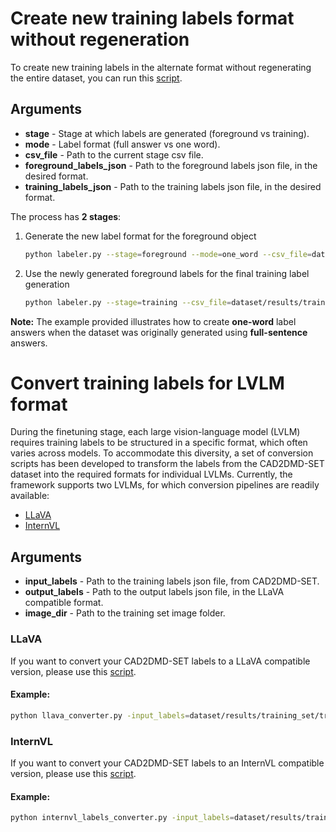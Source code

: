 # Create new training labels format without regeneration

To create new training labels in the alternate format without regenerating the entire dataset, you can run this [script](labeler.py).

## Arguments

* **stage** - Stage at which labels are generated (foreground vs training).
* **mode** - Label format (full answer vs one word).
* **csv_file** - Path to the current stage csv file.
* **foreground_labels_json** - Path to the foreground labels json file, in the desired format.
* **training_labels_json** - Path to the training labels json file, in the desired format.

The process has **2 stages**:

1. Generate the new label format for the foreground object

    ```bash
    python labeler.py --stage=foreground --mode=one_word --csv_file=dataset/foreground/foreground.csv --foreground_labels_json=dataset/foreground/foreground_labels_short.json
    ```

2. Use the newly generated foreground labels for the final training label generation

    ```bash
    python labeler.py --stage=training --csv_file=dataset/results/training_set/training.csv --foreground_labels_json=dataset/foreground/foreground_labels_short.json --training_labels_json=dataset/results/training_set/training_labels_short.json
    ```
**Note:** The example provided illustrates how to create **one-word** label answers when the dataset was originally generated using **full-sentence** answers.


# Convert training labels for LVLM format

During the finetuning stage, each large vision-language model (LVLM) requires training labels to be structured in a specific format, which often varies across models. To accommodate this diversity, a set of conversion scripts has been developed to transform the labels from the CAD2DMD-SET dataset into the required formats for individual LVLMs. Currently, the framework supports two LVLMs, for which conversion pipelines are readily available:


* [LLaVA](https://github.com/haotian-liu/LLaVA.git)
* [InternVL](https://github.com/OpenGVLab/InternVL.git)


## Arguments

* **input_labels** - Path to the training labels json file, from CAD2DMD-SET.
* **output_labels** - Path to the output labels json file, in the LLaVA compatible format.
* **image_dir** - Path to the training set image folder.

### LLaVA

If you want to convert your CAD2DMD-SET labels to a LLaVA compatible version, please use this [script](llava_converter.py).

#### Example:

```bash
python llava_converter.py -input_labels=dataset/results/training_set/training_labels.json -output_labels=dataset/results/training_set/training_llava_labels.json -image_dir=dataset/results/training_set
```

### InternVL

If you want to convert your CAD2DMD-SET labels to an InternVL compatible version, please use this [script](internvl_labels_converter.py).

#### Example:

```bash
python internvl_labels_converter.py -input_labels=dataset/results/training_set/training_labels.json -output_labels=dataset/results/training_set/training_internvl_labels.json -image_dir=dataset/results/training_set
```

